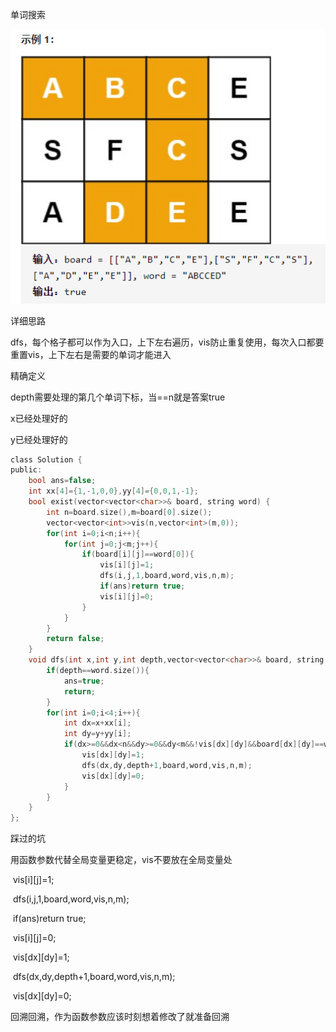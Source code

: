 单词搜索

![img](image/1627629997097.png)

详细思路

dfs，每个格子都可以作为入口，上下左右遍历，vis防止重复使用，每次入口都要重置vis，上下左右是需要的单词才能进入

精确定义

depth需要处理的第几个单词下标，当==n就是答案true

x已经处理好的

y已经处理好的

```c
class Solution {
public:
    bool ans=false;
    int xx[4]={1,-1,0,0},yy[4]={0,0,1,-1};
    bool exist(vector<vector<char>>& board, string word) {
        int n=board.size(),m=board[0].size();
        vector<vector<int>>vis(n,vector<int>(m,0));
        for(int i=0;i<n;i++){
            for(int j=0;j<m;j++){
                if(board[i][j]==word[0]){
                    vis[i][j]=1;
                    dfs(i,j,1,board,word,vis,n,m);
                    if(ans)return true;
                    vis[i][j]=0;
                }
            }
        }
        return false;
    }
    void dfs(int x,int y,int depth,vector<vector<char>>& board, string word,vector<vector<int>>&vis,int n,int m){
        if(depth==word.size()){
            ans=true;
            return;
        }
        for(int i=0;i<4;i++){
            int dx=x+xx[i];
            int dy=y+yy[i];
            if(dx>=0&&dx<n&&dy>=0&&dy<m&&!vis[dx][dy]&&board[dx][dy]==word[depth]){
                vis[dx][dy]=1;
                dfs(dx,dy,depth+1,board,word,vis,n,m);
                vis[dx][dy]=0;
            }
        }
    }
};
```

踩过的坑

用函数参数代替全局变量更稳定，vis不要放在全局变量处

​          vis[i][j]=1;

​          dfs(i,j,1,board,word,vis,n,m);

​          if(ans)return true;

​          vis[i][j]=0;

​        vis[dx][dy]=1;

​        dfs(dx,dy,depth+1,board,word,vis,n,m);

​        vis[dx][dy]=0;

回溯回溯，作为函数参数应该时刻想着修改了就准备回溯

